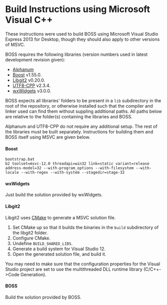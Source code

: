 # Build Instructions using Microsoft Visual C++

These instructions were used to build BOSS using Microsoft Visual Studio Express 2013 for Desktop, though they should also apply to other versions of MSVC.

BOSS requires the following libraries (version numbers used in latest development revision given):

* [Alphanum](http://www.davekoelle.com/files/alphanum.hpp)
* [Boost](http://www.boost.org) v1.55.0.
* [Libgit2](https://github.com/libgit2) v0.20.0.
* [UTF8-CPP](http://utfcpp.sourceforge.net/) v2.3.4.
* [wxWidgets](http://www.wxwidgets.org) v3.0.0.

BOSS expects all libraries' folders to be present in a `lib` subdirectory in the root of the repository, or otherwise installed such that the compiler and linker used can find them without suppling additional paths. All paths below are relative to the folder(s) containing the libraries and BOSS.

Alphanum and UTF8-CPP do not require any additional setup. The rest of the libraries must be built separately. Instructions for building them and BOSS itself using MSVC are given below.

#### Boost

```
bootstrap.bat
b2 toolset=msvc-12.0 threadapi=win32 link=static variant=release address-model=32 --with-program_options --with-filesystem --with-locale --with-regex --with-system --stagedir=stage-32
```

#### wxWidgets

Just build the solution provided by wxWidgets.

#### Libgit2

Libgit2 uses [CMake](http://cmake.org) to generate a MSVC solution file.

1. Set CMake up so that it builds the binaries in the `build` subdirectory of the libgit2 folder.
2. Configure CMake.
3. Undefine `BUILD_SHARED_LIBS`.
4. Generate a build system for Visual Studio 12.
5. Open the generated solution file, and build it.

You may need to make sure that the configuration properties for the Visual Studio project are set to use the multithreaded DLL runtime library (C/C++->Code Generation).

#### BOSS

Build the solution provided by BOSS.